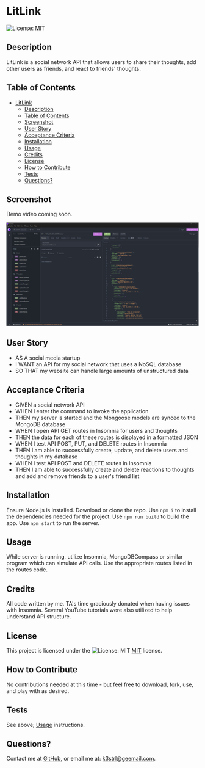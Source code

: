 
# LitLink

![License: MIT](https://img.shields.io/badge/License-MIT-yellow.svg)

## Description

LitLink is a social network API that allows users to share their thoughts, add other users as friends, and react to friends' thoughts.

## Table of Contents

- [LitLink](#litlink)
  - [Description](#description)
  - [Table of Contents](#table-of-contents)
  - [Screenshot](#screenshot)
  - [User Story](#user-story)
  - [Acceptance Criteria](#acceptance-criteria)
  - [Installation](#installation)
  - [Usage](#usage)
  - [Credits](#credits)
  - [License](#license)
  - [How to Contribute](#how-to-contribute)
  - [Tests](#tests)
  - [Questions?](#questions)

## Screenshot

Demo video coming soon.

![Screenshot of Insomnia w/ endpoints and data.](/assets/screenshot.png)

## User Story

- AS A social media startup
- I WANT an API for my social network that uses a NoSQL database
- SO THAT my website can handle large amounts of unstructured data

## Acceptance Criteria

- GIVEN a social network API
- WHEN I enter the command to invoke the application
- THEN my server is started and the Mongoose models are synced to the MongoDB database
- WHEN I open API GET routes in Insomnia for users and thoughts
- THEN the data for each of these routes is displayed in a formatted JSON
- WHEN I test API POST, PUT, and DELETE routes in Insomnia
- THEN I am able to successfully create, update, and delete users and thoughts in my database
- WHEN I test API POST and DELETE routes in Insomnia
- THEN I am able to successfully create and delete reactions to thoughts and add and remove friends to a user's friend list

## Installation

Ensure Node.js is installed. Download or clone the repo. Use `npm i` to install the dependencies needed for the project. Use `npm run build` to build the app. Use `npm start` to run the server.

## Usage

While server is running, utilize Insomnia, MongoDBCompass or similar program which can simulate API calls. Use the appropriate routes listed in the routes code.

## Credits

All code written by me. TA's time graciously donated when having issues with Insomnia. Several YouTube tutorials were also utilized to help understand API structure.

## License

This project is licensed under the ![License: MIT](https://img.shields.io/badge/License-MIT-yellow.svg) [MIT](https://opensource.org/licenses/MIT) license.

## How to Contribute

No contributions needed at this time - but feel free to download, fork, use, and play with as desired.

## Tests

See above; [Usage](#usage) instructions.

## Questions?

Contact me at
[GitHub](https://github.com/k3strl), or email me at: <k3strl@geemail.com>.
